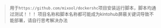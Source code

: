 > 用于`https://github.com/mixool/dockershc`项目安装运行脚本，脚本均通过测试！！！ 项目名称和脚本名称都可能成为kintohub屏蔽关键词导致不能部署，请自行思考解决办法
